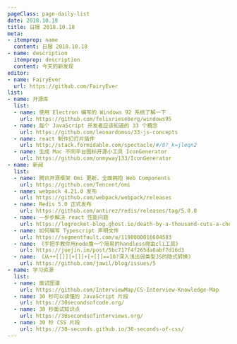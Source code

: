 ```yaml
---
pageClass: page-daily-list
date: 2018.10.18
title: 日报 2018.10.18
meta:
- itemprop: name
  content: 日报 2018.10.18
- name: description
  itemprop: description
  content: 今天的新发现
editor:
- name: FairyEver
  url: https://github.com/FairyEver
list:
- name: 开源库
  list:
  - name: 使用 Electron 编写的 Windows 92 系统了解一下
    url: https://github.com/felixrieseberg/windows95
  - name: 每个 JavaScript 开发者应该知道的 33 个概念
    url: https://github.com/leonardomso/33-js-concepts
  - name: react 制作幻灯片插件
    url: http://stack.formidable.com/spectacle/#/0?_k=jleqn2
  - name: 生成 Mac 不同平台图标开源小工具 IconGenerator
    url: https://github.com/onmyway133/IconGenerator
- name: 新闻
  list:
  - name: 腾讯开源框架 Omi 更新，全面拥抱 Web Components
    url: https://github.com/Tencent/omi
  - name: webpack 4.21.0 发布
    url: https://github.com/webpack/webpack/releases
  - name: Redis 5.0 正式发布
    url: https://github.com/antirez/redis/releases/tag/5.0.0
  - name: 一步步解决 react 性能问题
    url: https://logrocket-blog.ghost.io/death-by-a-thousand-cuts-a-checklist-for-eliminating-common-react-performance-issues/
  - name: 如何编写 Typescript 声明文件
    url: https://segmentfault.com/a/1190000016684583
  - name: 《手把手教你用node撸一个简易的handless爬虫cli工具》
    url: https://juejin.im/post/5bc717f4f265da0abf7d16d3
  - name: 《从++[[]][+[]]+[+[]]==10?深入浅出弱类型JS的隐式转换》
    url: https://github.com/jawil/blog/issues/5
- name: 学习资源
  list:
  - name: 面试图谱
    url: https://github.com/InterviewMap/CS-Interview-Knowledge-Map
  - name: 30 秒可以读懂的 JavaScript 片段
    url: https://30secondsofcode.org/
  - name: 30 秒面试知识点
    url: https://30secondsofinterviews.org/
  - name: 30 秒 CSS 片段
    url: https://30-seconds.github.io/30-seconds-of-css/
---
```


<daily-list v-bind="$page.frontmatter"/>
